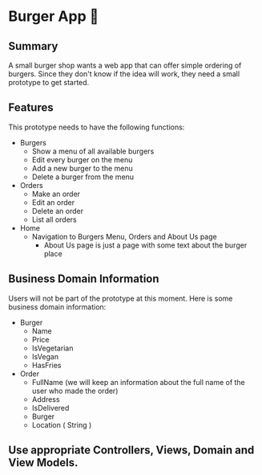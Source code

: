 # Burger App 🍔

## Summary

A small burger shop wants a web app that can offer simple ordering of burgers. Since they don't know if the idea will work, they need a small prototype to get started.

## Features

This prototype needs to have the following functions:

* Burgers
  * Show a menu of all available burgers
  * Edit every burger on the menu
  * Add a new burger to the menu
  * Delete a burger from the menu
* Orders
  * Make an order
  * Edit an order
  * Delete an order
  * List all orders
* Home
  * Navigation to Burgers Menu, Orders and About Us page
    * About Us page is just a page with some text about the burger place

## Business Domain Information

Users will not be part of the prototype at this moment. Here is some business domain information:

* Burger
  * Name
  * Price
  * IsVegetarian
  * IsVegan
  * HasFries
* Order
  * FullName (we will keep an information about the full name of the user who made the order)
  * Address
  * IsDelivered
  * Burger
  * Location ( String )
  
## Use appropriate Controllers, Views, Domain and View Models. 

